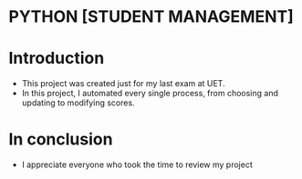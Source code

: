 # PYTHON [STUDENT MANAGEMENT]

# Introduction
- This project was created just for my last exam at UET.
- In this project, I automated every single process, from choosing and updating to modifying scores.

# In conclusion
- I appreciate everyone who took the time to review my project
